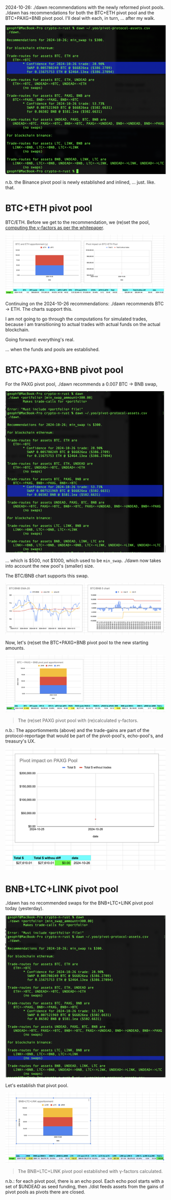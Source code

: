 2024-10-26: ./dawn recommendations with the newly reformed pivot pools. ./dawn has recommendations for both the BTC+ETH pivot pool and the BTC+PAXG+BNB pivot pool. I'll deal with each, in turn, ... after my walk. 

![./dawn BTC recommendation](imgs/01-dawn-btc-rec.png)

n.b. the Binance pivot pool is newly established and inlined, ... just. like. that.

# BTC+ETH pivot pool

BTC/ETH. Before we get to the recommendation, we (re)set the pool, 
[computing the γ-factors as per the whitepaper](https://github.com/pivoteur/biz/tree/main?tab=readme-ov-file#4-asset-apportionment--measuring-performance-of-pivot-arbitrage).

![BTC+ETH pivot pool γ-factors](imgs/02-btc-eth-gammas.png)

Continuing on the 2024-10-26 recommendations: ./dawn recommends BTC -> ETH. The charts support this.

I am not going to go through the computations for simulated trades, because I am transitioning to actual trades with actual funds on the actual blockchain.

Going forward: everything's real.

... when the funds and pools are established.

# BTC+PAXG+BNB pivot pool

For the PAXG pivot pool, ./dawn recommends a 0.007 BTC -> BNB swap, 

![BTC+PAXG+BNB pivot pool recommendation](imgs/03-dawn-paxg-rec.png)

... which is $500, not $1000, which used to be `min_swap`. ./dawn now takes into account the new pool's (smaller) size.

The BTC/BNB chart supports this swap.

![BTC/BNB chart](imgs/04-btc-bnb.png)

Now, let's (re)set the BTC+PAXG+BNB pivot pool to the new starting amounts.

![PAXG pivot pool γ-factors](imgs/05-paxg-gammas.png)

> The (re)set PAXG pivot pool with (re)calculated γ-factors.

n.b.: The apportionments (above) and the trade-gains are part of the protocol-reportage that would be part of the pivot-pool's, echo-pool's, and treasury's UX.

![Trade gains from pivots](imgs/06-trade-gains.png)

# BNB+LTC+LINK pivot pool

./dawn has no recommended swaps for the BNB+LTC+LINK pivot pool today (yesterday). 

![./dawn no recommended swap for BNB+LTC+LINK pivot pool](imgs/07-no-dawn-bnb-rec.png)

Let's establish that pivot pool.

![BNB+LTC+LINK pivot pool with calculated γ-factors](imgs/08-bnb-gammas.png)

> The BNB+LTC+LINK pivot pool established with γ-factors calculated.

n.b.: for each pivot pool, there is an echo pool. Each echo pool starts with a set of $UNDEAD as seed funding, then ./dist feeds assets from the gains of pivot pools as pivots there are closed.
